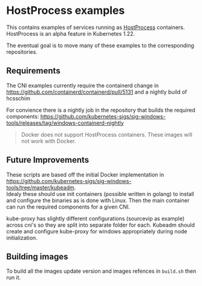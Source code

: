 # HostProcess examples

This contains examples of services running as [HostProcess](https://kubernetes.io/docs/tasks/configure-pod-container/create-hostprocess-pod/) 
containers.  HostProcess is an alpha feature in Kubernetes 1.22. 

The eventual goal is to move many of these examples to the corresponding repositories.  

## Requirements

The CNI examples currently require the containerd change in https://github.com/containerd/containerd/pull/5131 and a nightly build of hcsschim

For convience there is a nightly job in the repository that builds the required components: https://github.com/kubernetes-sigs/sig-windows-tools/releases/tag/windows-containerd-nightly

> Docker does not support HostProcess containers. These images will not work with Docker.

## Future Improvements 

These scripts are based off the initial Docker implementation in https://github.com/kubernetes-sigs/sig-windows-tools/tree/master/kubeadm.  
Idealy these should use init containers (possible written in golang) to install and configure the binaries as is done with Linux.  Then the
main container can run the required components for a given CNI.

kube-proxy has slightly different configurations (sourcevip as example) across cni's so they are split into separate folder for each. Kubeadm should create and configure kube-proxy for windows appropriately during node initialization.

## Building images

To build all the images update version and images refences in `build.sh` then run it.
